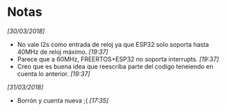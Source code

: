 # Notas
*[30/03/2018]*
  * No vale I2s como entrada de reloj ya que ESP32 solo soporta hasta 40MHz de reloj máximo. *[19:37]*
  * Parece que a 60MHz, FREERTOS+ESP32 no soporta interrupts. *[19:37]*
  * Creo que es buena idea que reescriba parte del codigo teneiendo en cuenta lo anterior. *[19:37]*

*[31/03/2018]*
  * Borrón y cuenta nueva ;( *[17:35]*